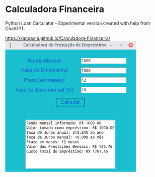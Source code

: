 # Calculadora Financeira
Python Loan Calculator - Experimental version created with help from ChatGPT.

https://xandeale.github.io/Calculadora-Financeira/
![alt text](https://github.com/xandeale/Calculadora-Financeira/blob/master/assets/images/Calculadora.png)
